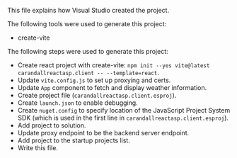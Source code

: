 This file explains how Visual Studio created the project.

The following tools were used to generate this project:
- create-vite

The following steps were used to generate this project:
- Create react project with create-vite: `npm init --yes vite@latest carandallreactasp.client -- --template=react`.
- Update `vite.config.js` to set up proxying and certs.
- Update `App` component to fetch and display weather information.
- Create project file (`carandallreactasp.client.esproj`).
- Create `launch.json` to enable debugging.
- Create `nuget.config` to specify location of the JavaScript Project System SDK (which is used in the first line in `carandallreactasp.client.esproj`).
- Add project to solution.
- Update proxy endpoint to be the backend server endpoint.
- Add project to the startup projects list.
- Write this file.
